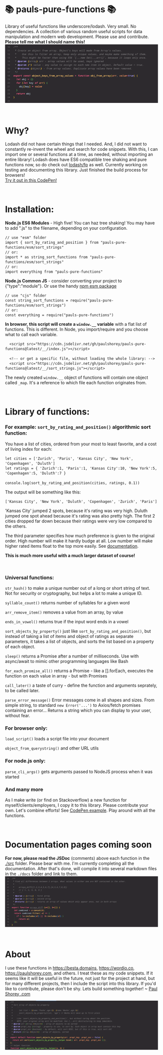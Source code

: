 # 📚 pauls-pure-functions 📚

Library of useful functions like underscore/lodash. Very small. No dependencies. A collection of various random useful scripts for data manipulation and modern web development. Please use and contribute. **Please tell me what I should name this!**
![example1](docs/examples/object_keys_from_array_values.png)
<p>&nbsp;</p>

# Why?

Lodash did not have certain things that I needed. And, I did not want to constantly re-invent the wheel and search for code snippets. With this, I can import one or several functions at a time, as needed, without importing an entire library! Lodash does have ES6 compatible tree shaking and pure functions now, so do check out [lodash/fp](https://github.com/lodash/lodash/wiki/FP-Guide) as well. Currently working on testing and documenting this library. Just finished the build process for browsers! \
[Try it out in this CodePen!](https://codepen.io/paulshorey/pen/bGweWaB?editors=0012)
<p>&nbsp;</p>

# Installation:

**Node.js ES6 Modules** - High five! You can haz tree shaking! You may have to add ".js" to the filename, depending on your configuration.
  ```
  // use "esm" folder
  import { sort_by_rating_and_position } from "pauls-pure-functions/esm/sort_strings"
  // or:
  import * as string_sort_functions from "pauls-pure-functions/esm/sort_strings"
  // or:
  import everything from "pauls-pure-functions"
  ```

**Node.js Common JS** - consider converting your project to {"type":"module"}. Or use the handy [npm esm package](https://www.npmjs.com/package/esm)
  ```
  // use "cjs" folder
  const string_sort_functions = require("pauls-pure-functions/esm/sort_strings")
  // or:
  const everything = require("pauls-pure-functions")
  ```

**In browser, this script will create a `window.__` variable** with a flat list of functions. This is different. In Node, you import/require and you choose what to call each variable.
```
  <script src="https://cdn.jsdelivr.net/gh/paulshorey/pauls-pure-functions@latest/__/index.js"></script>

  <!-- or get a specific file, without loading the whole library: -->
  <script src="https://cdn.jsdelivr.net/gh/paulshorey/pauls-pure-functions@latest/__/sort_strings.js"></script>
```
The newly created `window.__` object of functions will contain one object called `_map`. It's a reference to which file each function originates from.


<p>&nbsp;</p>

# Library of functions:

### For example: `sort_by_rating_and_position()` algorithmic sort function:

You have a list of cities, ordered from your most to least favorite, and a cost of living index for each:
```
let cities = ['Zurich', 'Paris', 'Kansas City', 'New York', 'Copenhagen', 'Duluth']
let ratings = { 'Zurich':1, 'Paris':1, 'Kansas City':10, 'New York':5, 'Copenhagen':5, 'Duluth':7 }

console.log(sort_by_rating_and_position(cities, ratings, 0.1))
```
The output will be something like this:
```
['Kansas City', 'New York', 'Duluth', 'Copenhagen', 'Zurich', 'Paris']
```
'Kansas City' jumped 2 spots, because it's rating was very high. Duluth jumped one spot ahead because it's rating was also pretty high. The first 2 cities dropped far down because their ratings were very low compared to the others.

The third parameter specifies how much preference is given to the original order. High number will make it hardly budge at all. Low number will make higher rated items float to the top more easily. See [documentation](#documentation-coming-soon).

**This is much more useful with a much larger dataset of course!**
<p>&nbsp;</p>

### Universal functions:

`str_hash()` to make a unique number out of a long or short string of text. Not for security or cryptography, but helps a lot to make a unique ID.

`syllable_count()` returns number of syllables for a given word

`arr_remove_item()` removes a value from an array, by value

`ends_in_vowel()` returns true if the input word ends in a vowel

`sort_objects_by_property()` just like `sort_by_rating_and_position()`, but instead of taking a list of items and object of ratings as separate parameters, it takes a list of objects, and sorts the list based on a property of each object.

`sleep()` returns a Promise after a number of milliseconds. Use with async/await to mimic other programming languages like Bash

`for_each_promise_all()` returns a Promise - like a [].forEach, executes the function on each value in array - but with Promises

`call_later()` a taste of curry - define the function and arguments seprately, to be called later.

`parse_error_message()` Error messages come in all shapes and sizes. From simple string, to standard `new Error('...')` to Axios/fetch promises containing an error... Returns a string which you can display to your user, without fear.

### For browser only:

`load_script()` loads a script file into your document

`object_from_querystring()` and other URL utils

### For node.js only:

`parse_cli_args()` gets arguments passed to NodeJS process when it was started

### And many more

As I make write (or find on Stackoverflow) a new function for myself/clients/employers, I copy it to this library. Please contribute your own. Let's combine efforts!
See [CodePen example](https://codepen.io/paulshorey/pen/bGweWaB?editors=0012). Play around with all the functions.

<p>&nbsp;</p>

# Documentation pages coming soon

**For now, please read the JSDoc** (comments) above each function in the [./src](https://github.com/paulshorey/pauls-pure-functions/tree/main/src) folder. Please bear with me. I'm currently completing all the documentation. After that's done, will compile it into several markdown files in the `./docs` folder and link to them.
![example2](docs/examples/arrays_diff.png)

<p>&nbsp;</p>

# About

I use these functions in https://besta.domains, https://wordio.co, https://paulshorey.com, and others. I treat these as my code snippets. If it seems like it will be useful in the future, not just for the project at hand, but for many different projects, then I include the script into this library. If you'd like to contribute, please don't be shy. Lets build something together! ~ [Paul Shorey .com](https://paulshorey.com)

![example3](docs/examples/sort_objects_by_property.png)
